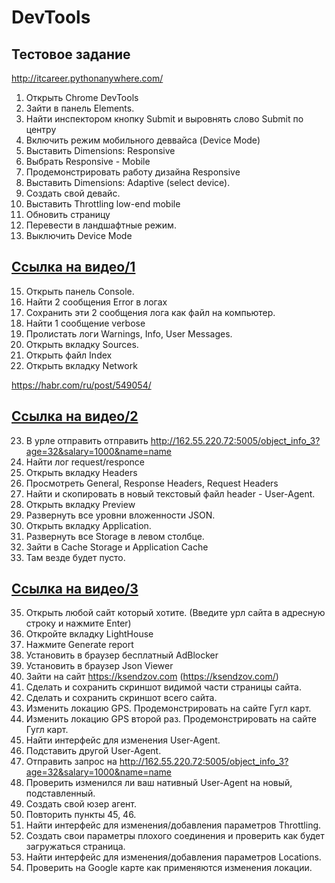 # DevTools
## Тестовое задание

http://itcareer.pythonanywhere.com/
 1. Открыть Chrome DevTools
 2. Зайти в панель Elements.
 3. Найти инспектором кнопку Submit и выровнять слово Submit по центру
 4. Включить режим мобильного деввайса (Device Mode)
 5. Выставить Dimensions: Responsive 
 6. Выбрать Responsive - Mobile
 7. Продемонстрировать работу дизайна Responsive
 8. Выставить Dimensions: Adaptive (select device).
 9. Создать свой девайс.
 10. Выставить Throttling low-end mobile
 11. Обновить страницу
 12. Перевести в ландшафтные режим.
 13. Выключить Device Mode
 ## [Ссылка на видео/1](https://drive.google.com/file/d/1sSLj2t6C3EeUQITmuMcZ7HHnvIaFv5rR/view?usp=sharing)
 15. Открыть панель Console.
 16. Найти 2 сообщения Error в логах
 17. Сохранить эти 2 сообщения лога как файл на компьютер.
 18. Найти 1 сообщение verbose
 19. Пролистать логи Warnings, Info, User Messages.
 20. Открыть вкладку Sources.
 21. Открыть файл Index
 22. Открыть вкладку Network
 
 https://habr.com/ru/post/549054/
  ## [Ссылка на видео/2](https://drive.google.com/file/d/1amEjBqcKBNSVuv6C1UW0ZlH3YX12U68j/view?usp=sharing)
 23. В урле отправить отправить http://162.55.220.72:5005/object_info_3?age=32&salary=1000&name=name
 24. Найти лог request/responce  
 25. Открыть вкладку Headers
 26. Просмотреть General, Response Headers, Request Headers
 27. Найти и скопировать в новый текстовый файл header - User-Agent.
 28. Открыть вкладку Preview
 29. Развернуть все уровни вложенности JSON.
 30. Открыть вкладку Application.
 31. Развернуть все Storage в левом столбце.
 32. Зайти в Cache Storage и Application Cache
 33. Там везде будет пусто.
 
 ## [Ссылка на видео/3]( )
 35. Открыть любой сайт который хотите. (Введите урл сайта в адресную строку и нажмите Enter)
 36. Откройте вкладку LightHouse
 37. Нажмите Generate report
 38. Установить в браузер бесплатный AdBlocker
 39. Установить в браузер Json Viewer
 40. Зайти на сайт https://ksendzov.com (https://ksendzov.com/)
 41. Сделать и сохранить скриншот видимой части страницы сайта.
 42. Сделать и сохранить скриншот всего сайта.
 43. Изменить локацию GPS. Продемонстрировать на сайте Гугл карт.
 44. Изменить локацию GPS второй раз. Продемонстрировать на сайте Гугл карт.
 45. Найти интерфейс для изменения User-Agent.
 46. Подставить другой User-Agent. 
 47. Отправить запрос на http://162.55.220.72:5005/object_info_3?age=32&salary=1000&name=name
 48. Проверить изменился ли ваш нативный User-Agent на новый, подставленный.
 49. Создать свой юзер агент.
 50. Повторить пункты 45, 46.
 51. Найти интерфейс для изменения/добавления параметров Throttling.
 52. Создать свои параметры плохого соединения и проверить как будет загружаться страница.
 53. Найти интерфейс для изменения/добавления параметров Locations.
 54. Проверить на Google карте как применяются изменения локации.
